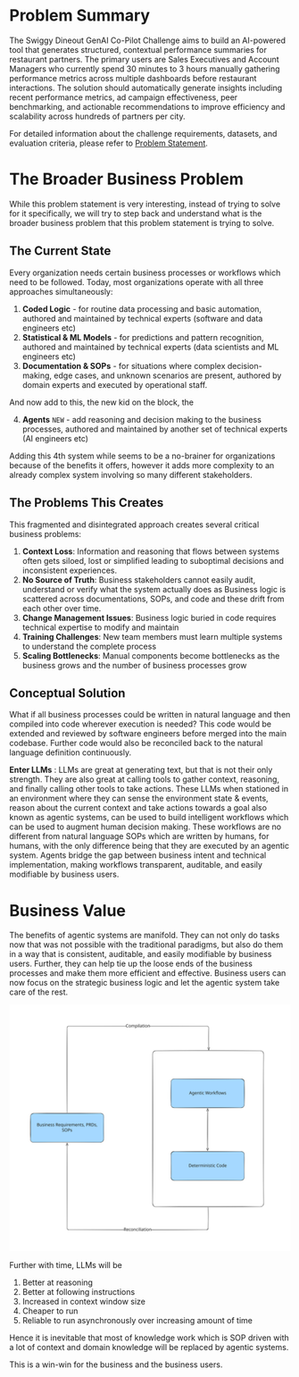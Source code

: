 # Problem Summary

The Swiggy Dineout GenAI Co-Pilot Challenge aims to build an AI-powered tool that generates structured, contextual performance summaries for restaurant partners. The primary users are Sales Executives and Account Managers who currently spend 30 minutes to 3 hours manually gathering performance metrics across multiple dashboards before restaurant interactions. The solution should automatically generate insights including recent performance metrics, ad campaign effectiveness, peer benchmarking, and actionable recommendations to improve efficiency and scalability across hundreds of partners per city.

For detailed information about the challenge requirements, datasets, and evaluation criteria, please refer to [Problem Statement](problem-statement.md).

# The Broader Business Problem
While this problem statement is very interesting, instead of trying to solve for it specifically, we will try to step back and understand what is the broader business problem that this problem statement is trying to solve.

## The Current State
Every organization needs certain business processes or workflows which need to be followed. Today, most organizations operate with all three approaches simultaneously:


1. **Coded Logic** - for routine data processing and basic automation, authored and maintained by technical experts (software and data engineers etc)
2. **Statistical & ML Models** - for predictions and pattern recognition, authored and maintained by technical experts (data scientists and ML engineers etc)
3. **Documentation & SOPs** - for situations where complex decision-making, edge cases, and unknown scenarios are present, authored by domain experts and executed by operational staff.

And now add to this, the new kid on the block, the 

4. **Agents** `NEW` - add reasoning and decision making to the business processes, authored and maintained by another set of technical experts (AI engineers etc)

Adding this 4th system while seems to be a no-brainer for organizations because of the benefits it offers, however it adds more complexity to an already complex system involving so many different stakeholders.

## The Problems This Creates
This fragmented and disintegrated approach creates several critical business problems:

1. **Context Loss**: Information and reasoning that flows between systems often gets siloed, lost or simplified leading to suboptimal decisions and inconsistent experiences.
2. **No Source of Truth**: Business stakeholders cannot easily audit, understand or verify what the system actually does as Business logic is scattered across documentations, SOPs, and code and these drift from each other over time.
3. **Change Management Issues**: Business logic buried in code requires technical expertise to modify and maintain
4. **Training Challenges**: New team members must learn multiple systems to understand the complete process
5. **Scaling Bottlenecks**: Manual components become bottlenecks as the business grows and the number of business processes grow

## Conceptual Solution
What if all business processes could be written in natural language and then compiled into code wherever execution is needed? This code would be extended and reviewed by software engineers before merged into the main codebase. Further code would also be reconciled back to the natural language definition continuously. 

**Enter LLMs** : LLMs are great at generating text, but that is not their only strength. They are also great at calling tools to gather context, reasoning, and finally calling other tools to take actions. These LLMs when stationed in an environment where they can sense the environment state & events, reason about the current context and take actions towards a goal also known as agentic systems, can be used to build intelligent workflows which can be used to augment human decision making. These workflows are no different from natural language SOPs which are written by humans, for humans, with the only difference being that they are executed by an agentic system. Agents bridge the gap between business intent and technical implementation, making workflows transparent, auditable, and easily modifiable by business users.

# Business Value
The benefits of agentic systems are manifold. They can not only do tasks now that was not possible with the traditional paradigms, but also do them in a way that is consistent, auditable, and easily modifiable by business users. Further, they can help tie up the loose ends of the business processes and make them more efficient and effective. Business users can now focus on the strategic business logic and let the agentic system take care of the rest.

![human-ai-interaction.svg](./images/human-ai-interaction.svg)

Further with time, LLMs will be

1. Better at reasoning
2. Better at following instructions
3. Increased in context window size
4. Cheaper to run
5. Reliable to run asynchronously over increasing amount of time

Hence it is inevitable that most of knowledge work which is SOP driven with a lot of context and domain knowledge will be replaced by agentic systems. 

This is a win-win for the business and the business users.





